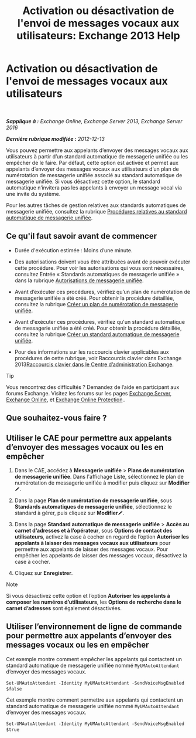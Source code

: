 ﻿---
title: "Activation ou désactivation de l'envoi de messages vocaux aux utilisateurs: Exchange 2013 Help"
TOCTitle: Activation ou désactivation de l'envoi de messages vocaux aux utilisateurs
ms:assetid: faa300d8-2534-40db-8ef9-428be8bb7934
ms:mtpsurl: https://technet.microsoft.com/fr-fr/library/Dd351277(v=EXCHG.150)
ms:contentKeyID: 52057195
ms.date: 05/23/2018
mtps_version: v=EXCHG.150
ms.translationtype: MT
---

# Activation ou désactivation de l'envoi de messages vocaux aux utilisateurs

 

_**Sapplique à :** Exchange Online, Exchange Server 2013, Exchange Server 2016_

_**Dernière rubrique modifiée :** 2012-12-13_

Vous pouvez permettre aux appelants d’envoyer des messages vocaux aux utilisateurs à partir d’un standard automatique de messagerie unifiée ou les empêcher de le faire. Par défaut, cette option est activée et permet aux appelants d’envoyer des messages vocaux aux utilisateurs d’un plan de numérotation de messagerie unifiée associé au standard automatique de messagerie unifiée. Si vous désactivez cette option, le standard automatique n’invitera pas les appelants à envoyer un message vocal via une invite du système.

Pour les autres tâches de gestion relatives aux standards automatiques de messagerie unifiée, consultez la rubrique [Procédures relatives au standard automatique de messagerie unifiée](um-auto-attendant-procedures-exchange-2013-help.md).

## Ce qu'il faut savoir avant de commencer

  - Durée d'exécution estimée : Moins d’une minute.

  - Des autorisations doivent vous être attribuées avant de pouvoir exécuter cette procédure. Pour voir les autorisations qui vous sont nécessaires, consultez Entrée « Standards automatiques de messagerie unifiée » dans la rubrique [Autorisations de messagerie unifiée](unified-messaging-permissions-exchange-2013-help.md).

  - Avant d’exécuter ces procédures, vérifiez qu’un plan de numérotation de messagerie unifiée a été créé. Pour obtenir la procédure détaillée, consultez la rubrique [Créer un plan de numérotation de messagerie unifiée](create-a-um-dial-plan-exchange-2013-help.md).

  - Avant d'exécuter ces procédures, vérifiez qu'un standard automatique de messagerie unifiée a été créé. Pour obtenir la procédure détaillée, consultez la rubrique [Créer un standard automatique de messagerie unifiée](create-a-um-auto-attendant-exchange-2013-help.md).

  - Pour des informations sur les raccourcis clavier applicables aux procédures de cette rubrique, voir Raccourcis clavier dans Exchange 2013[Raccourcis clavier dans le Centre d’administration Exchange](keyboard-shortcuts-in-the-exchange-admin-center-exchange-online-protection-help.md).

> [!TIP]
> Vous rencontrez des difficultés ? Demandez de l’aide en participant aux forums Exchange. Visitez les forums sur les pages <a href="https://go.microsoft.com/fwlink/p/?linkid=60612">Exchange Server</a>, <a href="https://go.microsoft.com/fwlink/p/?linkid=267542">Exchange Online</a>, et <a href="https://go.microsoft.com/fwlink/p/?linkid=285351">Exchange Online Protection</a>..


## Que souhaitez-vous faire ?

## Utiliser le CAE pour permettre aux appelants d’envoyer des messages vocaux ou les en empêcher

1.  Dans le CAE, accédez à **Messagerie unifiée** \> **Plans de numérotation de messagerie unifiée**. Dans l'affichage Liste, sélectionnez le plan de numérotation de messagerie unifiée à modifier puis cliquez sur **Modifier**![Icône Modifier](images/Bb124582.6f53ccb2-1f13-4c02-bea0-30690e6ea71d(EXCHG.150).gif "Icône Modifier").

2.  Dans la page **Plan de numérotation de messagerie unifiée**, sous **Standards automatiques de messagerie unifiée**, sélectionnez le standard à gérer, puis cliquez sur **Modifier**![Icône Modifier](images/Bb124582.6f53ccb2-1f13-4c02-bea0-30690e6ea71d(EXCHG.150).gif "Icône Modifier").

3.  Dans la page **Standard automatique de messagerie unifiée** \> **Accès au carnet d’adresses et à l’opérateur**, sous **Options de contact des utilisateurs**, activez la case à cocher en regard de l’option **Autoriser les appelants à laisser des messages vocaux aux utilisateurs** pour permettre aux appelants de laisser des messages vocaux. Pour empêcher les appelants de laisser des messages vocaux, désactivez la case à cocher.

4.  Cliquez sur **Enregistrer**.

> [!NOTE]
> Si vous désactivez cette option et l’option <strong>Autoriser les appelants à composer les numéros d’utilisateurs</strong>, les <strong>Options de recherche dans le carnet d’adresses</strong> sont également désactivées.


## Utiliser l’environnement de ligne de commande pour permettre aux appelants d’envoyer des messages vocaux ou les en empêcher

Cet exemple montre comment empêcher les appelants qui contactent un standard automatique de messagerie unifiée nommé `MyUMAutoAttendant` d’envoyer des messages vocaux.

    Set-UMAutoAttendant -Identity MyUMAutoAttendant -SendVoiceMsgEnabled $false

Cet exemple montre comment permettre aux appelants qui contactent un standard automatique de messagerie unifiée nommé `MyUMAutoAttendant` d’envoyer des messages vocaux.

    Set-UMAutoAttendant -Identity MyUMAutoAttendant -SendVoiceMsgEnabled $true

